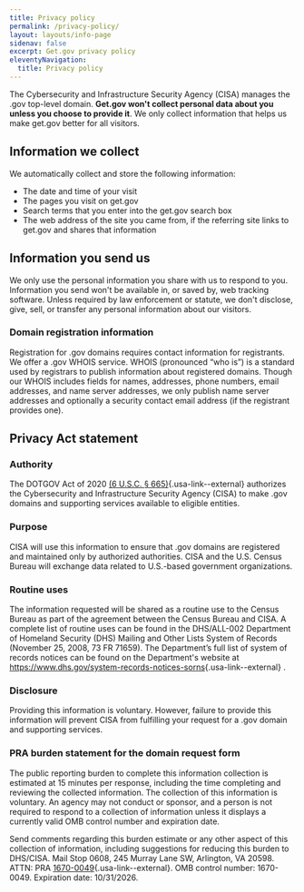 ```yaml
---
title: Privacy policy
permalink: /privacy-policy/
layout: layouts/info-page
sidenav: false
excerpt: Get.gov privacy policy
eleventyNavigation:
  title: Privacy policy
---
```

  
The Cybersecurity and Infrastructure Security Agency (CISA) manages the .gov top-level domain. **Get.gov won't collect personal data about you unless you choose to provide it**. We only collect information that helps us make get.gov better for all visitors.

## Information we collect

We automatically collect and store the following information:

- The date and time of your visit
- The pages you visit on get.gov
- Search terms that you enter into the get.gov search box
- The web address of the site you came from, if the referring site links to get.gov and shares that information

## Information you send us

We only use the personal information you share with us to respond to you. Information you send won't be available in, or saved by, web tracking software. Unless required by law enforcement or statute, we don't disclose, give, sell, or transfer any personal information about our visitors.

### Domain registration information

Registration for .gov domains requires contact information for registrants. We offer a .gov WHOIS service. WHOIS (pronounced “who is”) is a standard used by registrars to publish information about registered domains. Though our WHOIS includes fields for names, addresses, phone numbers, email addresses, and name server addresses, we only publish name server addresses and optionally a security contact email address (if the registrant provides one).

## Privacy Act statement

### Authority

The DOTGOV Act of 2020 [(6 U.S.C. § 665)](https://uscode.house.gov/view.xhtml?req=(title:6%20section:665%20edition:prelim)%20OR%20(granuleid:USC-prelim-title6-section665)&f=treesort&edition=prelim&num=0&jumpTo=true){.usa-link--external} authorizes the Cybersecurity and Infrastructure Security Agency (CISA) to make .gov domains and supporting services available to eligible entities. 

### Purpose

CISA will use this information to ensure that .gov domains are registered and maintained only by authorized authorities. CISA and the U.S. Census Bureau will exchange data related to U.S.-based government organizations. 

### Routine uses

The information requested will be shared as a routine use to the Census Bureau as part of the agreement between the Census Bureau and CISA. A complete list of routine uses can be found in the DHS/ALL-002 Department of Homeland Security (DHS) Mailing and Other Lists System of Records (November 25, 2008, 73 FR 71659). The Department’s full list of system of records notices can be found on the Department's website at <https://www.dhs.gov/system-records-notices-sorns>{.usa-link--external} .

### Disclosure

Providing this information is voluntary. However, failure to provide this information will prevent CISA from fulfilling your request for a .gov domain and supporting services.

<a name="pra"></a> 
### PRA burden statement for the domain request form 

The public reporting burden to complete this information collection is estimated at 15 minutes per response, including the time completing and reviewing the collected information. The collection of this information is voluntary. An agency may not conduct or sponsor, and a person is not required to respond to a collection of information unless it displays a currently valid OMB control number and expiration date. 

Send comments regarding this burden estimate or any other aspect of this collection of information, including suggestions for reducing this burden to DHS/CISA. Mail Stop 0608, 245 Murray Lane SW, Arlington, VA 20598. ATTN: PRA [1670-0049](https://www.reginfo.gov/public/do/PRAOMBHistory?ombControlNumber=1670-0049#){.usa-link--external}. OMB control number: 1670-0049. Expiration date: 10/31/2026.
